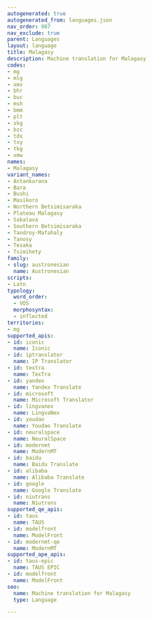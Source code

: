 ```yaml
---
autogenerated: true
autogenerated_from: languages.json
nav_order: 987
nav_exclude: true
parent: Languages
layout: language
title: Malagasy
description: Machine translation for Malagasy
codes:
- mg
- mlg
- xmv
- bhr
- buc
- msh
- bmm
- plt
- skg
- bzc
- tdx
- txy
- tkg
- xmw
names:
- Malagasy
variant_names:
- Antankarana
- Bara
- Bushi
- Masikoro
- Northern Betsimisaraka
- Plateau Malagasy
- Sakalava
- Southern Betsimisaraka
- Tandroy-Mafahaly
- Tanosy
- Tesaka
- Tsimihety
family:
- slug: austronesian
  name: Austronesian
scripts:
- Latn
typology:
  word_order:
  - VOS
  morphosyntax:
  - inflected
territories:
- mg
supported_apis:
- id: iconic
  name: Iconic
- id: iptranslator
  name: IP Translator
- id: textra
  name: TexTra
- id: yandex
  name: Yandex Translate
- id: microsoft
  name: Microsoft Translator
- id: lingvanex
  name: LingvaNex
- id: youdao
  name: Youdao Translate
- id: neuralspace
  name: NeuralSpace
- id: modernmt
  name: ModernMT
- id: baidu
  name: Baidu Translate
- id: alibaba
  name: Alibaba Translate
- id: google
  name: Google Translate
- id: niutrans
  name: Niutrans
supported_qe_apis:
- id: taus
  name: TAUS
- id: modelfront
  name: ModelFront
- id: modernmt-qe
  name: ModernMT
supported_ape_apis:
- id: taus-epic
  name: TAUS EPIC
- id: modelfront
  name: ModelFront
seo:
  name: Machine translation for Malagasy
  type: Language

---
```


